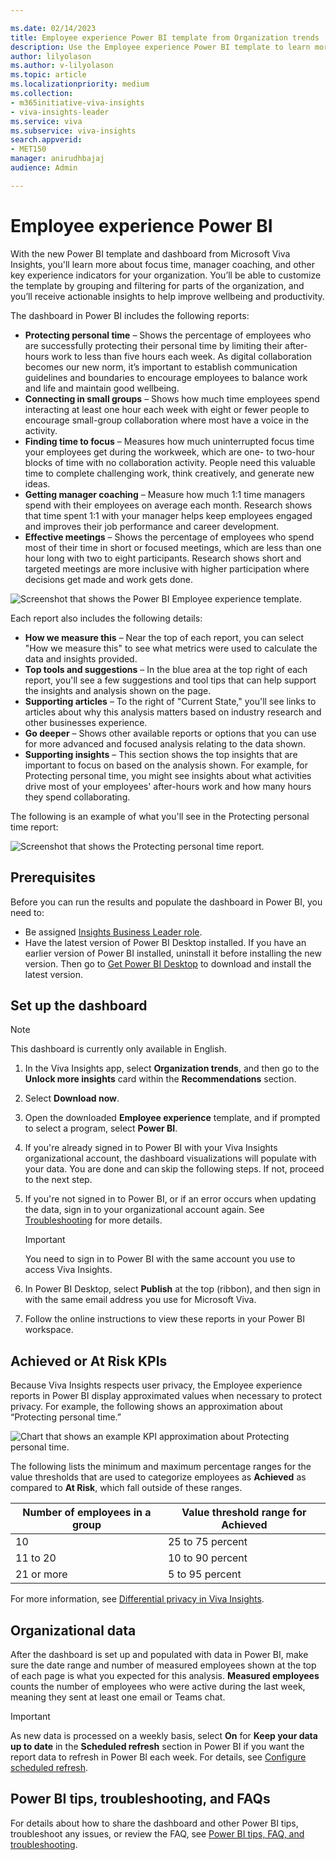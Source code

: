 ```yaml
---

ms.date: 02/14/2023
title: Employee experience Power BI template from Organization trends
description: Use the Employee experience Power BI template to learn more about focus time, manager coaching, and other key experience indicators for your organization
author: lilyolason
ms.author: v-lilyolason
ms.topic: article
ms.localizationpriority: medium 
ms.collection: 
- m365initiative-viva-insights 
- viva-insights-leader
ms.service: viva 
ms.subservice: viva-insights 
search.appverid: 
- MET150 
manager: anirudhbajaj
audience: Admin

---
```


# Employee experience Power BI

With the new Power BI template and dashboard from Microsoft Viva Insights, you'll learn more about focus time, manager coaching, and other key experience indicators for your organization. You’ll be able to customize the template by grouping and filtering for parts of the organization, and you’ll receive actionable insights to help improve wellbeing and productivity.

The dashboard in Power BI includes the following reports:

* **Protecting personal time** – Shows the percentage of employees who are successfully protecting their personal time by limiting their after-hours work to less than five hours each week. As digital collaboration becomes our new norm, it’s important to establish communication guidelines and boundaries to encourage employees to balance work and life and maintain good wellbeing.
* **Connecting in small groups** – Shows how much time employees spend interacting at least one hour each week with eight or fewer people to encourage small-group collaboration where most have a voice in the activity.
* **Finding time to focus** – Measures how much uninterrupted focus time your employees get during the workweek, which are one- to two-hour blocks of time with no collaboration activity. People need this valuable time to complete challenging work, think creatively, and generate new ideas.
* **Getting manager coaching** – Measure how much 1:1 time managers spend with their employees on average each month. Research shows that time spent 1:1 with your manager helps keep employees engaged and improves their job performance and career development.
* **Effective meetings** – Shows the percentage of employees who spend most of their time in short or focused meetings, which are less than one hour long with two to eight participants. Research shows short and targeted meetings are more inclusive with higher participation where decisions get made and work gets done.

![Screenshot that shows the Power BI Employee experience template.](../../Images/WpA/Tutorials/pbi-myorg.png)

Each report also includes the following details:

* **How we measure this** – Near the top of each report, you can select "How we measure this" to see what metrics were used to calculate the data and insights provided.
* **Top tools and suggestions** – In the blue area at the top right of each report, you'll see a few suggestions and tool tips that can help support the insights and analysis shown on the page.
* **Supporting articles** – To the right of "Current State," you'll see links to articles about why this analysis matters based on industry research and other businesses experience.
* **Go deeper** – Shows other available reports or options that you can use for more advanced and focused analysis relating to the data shown.
* **Supporting insights** – This section shows the top insights that are important to focus on based on the analysis shown. For example, for Protecting personal time, you might see insights about what activities drive most of your employees' after-hours work and how many hours they spend collaborating.

The following is an example of what you'll see in the Protecting personal time report:

![Screenshot that shows the Protecting personal time report.](../../Images/WpA/Tutorials/pbi-ppt-report.png)

## Prerequisites  

Before you can run the results and populate the dashboard in Power BI, you need to:

* Be assigned [Insights Business Leader role](../../advanced/setup-maint/user-roles.md).
* Have the latest version of Power BI Desktop installed. If you have an earlier version of Power BI installed, uninstall it before installing the new version.
Then go to [Get Power BI Desktop](https://www.microsoft.com/p/power-bi-desktop/9ntxr16hnw1t?activetab=pivot:overviewtab) to download and install the latest version.

## Set up the dashboard

>[!Note]
>This dashboard is currently only available in English.

1. In the Viva Insights app, select **Organization trends**, and then go to the **Unlock more insights** card within the **Recommendations** section.
2. Select **Download now**.
3. Open the downloaded **Employee experience** template, and if prompted to select a program, select **Power BI**.
4. If you're already signed in to Power BI with your Viva Insights organizational account, the dashboard visualizations will populate with your data. You are done and can skip the following steps. If not, proceed to the next step.
5. If you're not signed in to Power BI, or if an error occurs when updating the data, sign in to your organizational account again. See [Troubleshooting](../../advanced/analyst/templates/power-bi-faq-troubleshoot.md) for more details.

    >[!Important]
    >You need to sign in to Power BI with the same account you use to access Viva Insights.

6. In Power BI Desktop, select **Publish** at the top (ribbon), and then sign in with the same email address you use for Microsoft Viva.
7. Follow the online instructions to view these reports in your Power BI workspace.

## Achieved or At Risk KPIs

Because Viva Insights respects user privacy, the Employee experience reports in Power BI display approximated values when necessary to protect privacy. For example, the following shows an approximation about “Protecting personal time.”

![Chart that shows an example KPI approximation about Protecting personal time.](../../Images/WpA/Tutorials/kpi-example2.png)

The following lists the minimum and maximum percentage ranges for the value thresholds that are used to categorize employees as **Achieved** as compared to **At Risk**, which fall outside of these ranges.

Number of employees in a group | Value threshold range for Achieved
--------------| ------------
10 | 25 to 75 percent
11 to 20 | 10 to 90 percent
21 or more | 5 to 95 percent

For more information, see [Differential privacy in Viva Insights](../../advanced/privacy/privacy.md#differential-privacy).  

## Organizational data

After the dashboard is set up and populated with data in Power BI, make sure the date range and number of measured employees shown at the top of each page is what you expected for this analysis. **Measured employees** counts the number of employees who were active during the last week, meaning they sent at least one email or Teams chat.

>[!Important]
>As new data is processed on a weekly basis, select **On** for **Keep your data up to date** in the **Scheduled refresh** section in Power BI if you want the report data to refresh in Power BI each week. For details, see [Configure scheduled refresh](/power-bi/connect-data/refresh-scheduled-refresh#scheduled-refresh).

## Power BI tips, troubleshooting, and FAQs

For details about how to share the dashboard and other Power BI tips, troubleshoot any issues, or review the FAQ, see [Power BI tips, FAQ, and troubleshooting](../../advanced/analyst/templates/power-bi-faq-troubleshoot.md).


